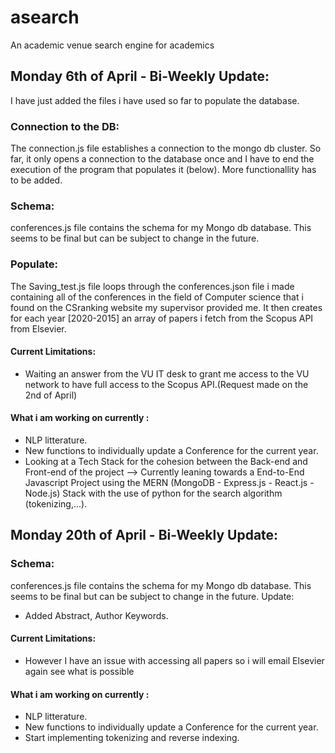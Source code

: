 # asearch
An academic venue search engine for academics


## Monday 6th of April - Bi-Weekly Update:
I have just added the files i have used so far to populate the database.


### Connection to the DB:
The connection.js file establishes a connection to the mongo db cluster. So far, it only opens a connection to the database once and I have to end the execution of the program that populates it (below). More functionallity has to be added.

### Schema:
conferences.js file contains the schema for my Mongo db database. This seems to be final but can be subject to change in the future.

### Populate: 
The Saving_test.js file loops through the conferences.json file i made containing all of the conferences in the field of Computer science that i found on the CSranking website my supervisor provided me. It then creates for each year [2020-2015]
an array of papers i fetch from the Scopus API from Elsevier. 

#### Current Limitations: 
- Waiting an answer from the  VU IT desk to grant me access to the VU network to have full access to the Scopus API.(Request made on the 2nd of April)

#### What i am working on currently : 
- NLP litterature.
- New functions to individually update a Conference for the current year. 
- Looking at a Tech Stack for the cohesion between the Back-end and Front-end of the project --> Currently leaning towards a End-to-End Javascript Project using the MERN (MongoDB - Express.js - React.js - Node.js) Stack with the use of python for the search algorithm (tokenizing,...).


## Monday 20th of April - Bi-Weekly Update:


### Schema:
conferences.js file contains the schema for my Mongo db database. This seems to be final but can be subject to change in the future.
Update: 
  - Added Abstract, Author Keywords.

#### Current Limitations: 
- However I have an issue with accessing all papers so i will email Elsevier again see what is possible 

#### What i am working on currently : 
- NLP litterature.
- New functions to individually update a Conference for the current year. 
- Start implementing tokenizing and reverse indexing.
